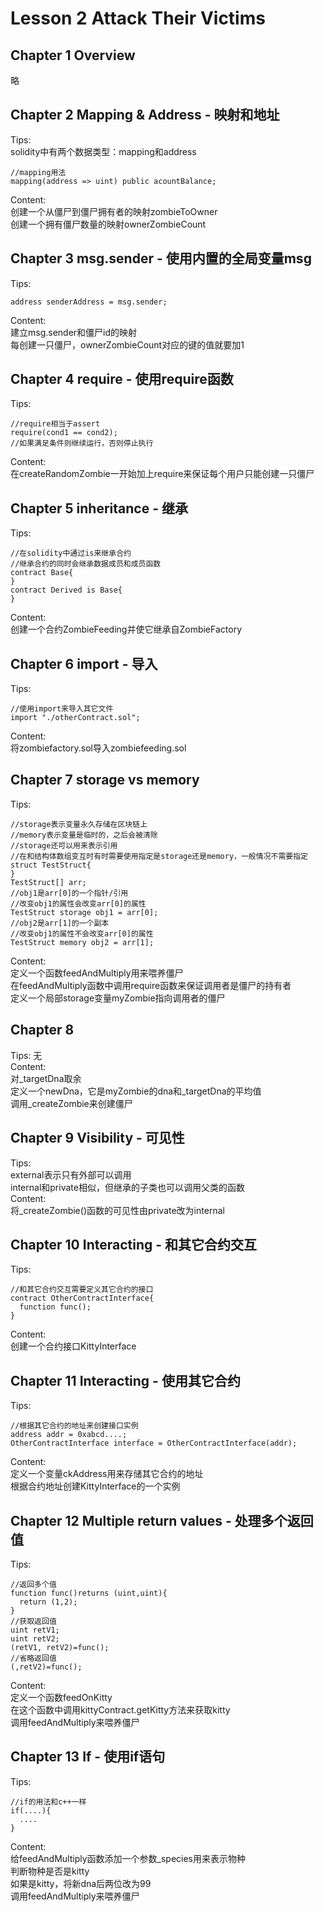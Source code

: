 # Lesson 2 Attack Their Victims   
## Chapter 1 Overview   
略   
## Chapter 2 Mapping & Address - 映射和地址    
Tips:   
solidity中有两个数据类型：mapping和address    
```solidity
//mapping用法   
mapping(address => uint) public acountBalance;
```   
Content:    
创建一个从僵尸到僵尸拥有者的映射zombieToOwner   
创建一个拥有僵尸数量的映射ownerZombieCount   
## Chapter 3 msg.sender - 使用内置的全局变量msg    
Tips:   
```solidity
address senderAddress = msg.sender;
```   
Content:    
建立msg.sender和僵尸id的映射    
每创建一只僵尸，ownerZombieCount对应的键的值就要加1    
## Chapter 4 require - 使用require函数    
Tips:   
```solidity
//require相当于assert
require(cond1 == cond2);
//如果满足条件则继续运行，否则停止执行    
```   
Content:    
在createRandomZombie一开始加上require来保证每个用户只能创建一只僵尸    
## Chapter 5 inheritance - 继承   
Tips:   
```solidity
//在solidity中通过is来继承合约   
//继承合约的同时会继承数据成员和成员函数   
contract Base{
}
contract Derived is Base{
}
```   
Content:    
创建一个合约ZombieFeeding并使它继承自ZombieFactory    
## Chapter 6 import - 导入    
Tips:
```solidity
//使用import来导入其它文件
import "./otherContract.sol";
```   
Content:    
将zombiefactory.sol导入zombiefeeding.sol   
## Chapter 7 storage vs memory    
Tips:   
```solidity   
//storage表示变量永久存储在区块链上
//memory表示变量是临时的，之后会被清除
//storage还可以用来表示引用
//在和结构体数组变互时有时需要使用指定是storage还是memory，一般情况不需要指定   
struct TestStruct{
}
TestStruct[] arr;
//obj1是arr[0]的一个指针/引用
//改变obj1的属性会改变arr[0]的属性
TestStruct storage obj1 = arr[0];
//obj2是arr[1]的一个副本
//改变obj1的属性不会改变arr[0]的属性
TestStruct memory obj2 = arr[1];
```
Content:    
定义一个函数feedAndMultiply用来喂养僵尸   
在feedAndMultiply函数中调用require函数来保证调用者是僵尸的持有者   
定义一个局部storage变量myZombie指向调用者的僵尸   
## Chapter 8    
Tips: 无   
Content:    
对_targetDna取余   
定义一个newDna，它是myZombie的dna和_targetDna的平均值    
调用_createZombie来创建僵尸    
## Chapter 9 Visibility - 可见性   
Tips:   
external表示只有外部可以调用    
internal和private相似，但继承的子类也可以调用父类的函数   
Content:    
将_createZombie()函数的可见性由private改为internal    
## Chapter 10 Interacting - 和其它合约交互   
Tips:   
```solidity
//和其它合约交互需要定义其它合约的接口
contract OtherContractInterface{
  function func();
}
```   
Content:    
创建一个合约接口KittyInterface    
## Chapter 11 Interacting - 使用其它合约    
Tips:   
```solidity
//根据其它合约的地址来创建接口实例
address addr = 0xabcd....;
OtherContractInterface interface = OtherContractInterface(addr);
```   
Content:    
定义一个变量ckAddress用来存储其它合约的地址    
根据合约地址创建KittyInterface的一个实例   
## Chapter 12 Multiple return values - 处理多个返回值    
Tips:   
```solidity
//返回多个值
function func()returns (uint,uint){
  return (1,2);
}
//获取返回值
uint retV1;
uint retV2;
(retV1, retV2)=func();
//省略返回值
(,retV2)=func();
```   
Content:    
定义一个函数feedOnKitty   
在这个函数中调用kittyContract.getKitty方法来获取kitty    
调用feedAndMultiply来喂养僵尸    
## Chapter 13 If - 使用if语句   
Tips:   
```solidity   
//if的用法和c++一样
if(....){
  ....
}
```   
Content:    
给feedAndMultiply函数添加一个参数_species用来表示物种    
判断物种是否是kitty    
如果是kitty，将新dna后两位改为99   
调用feedAndMultiply来喂养僵尸    
